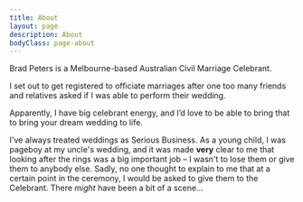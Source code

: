 ```yaml
---
title: About
layout: page
description: About
bodyClass: page-about
---
```


Brad Peters is a Melbourne-based Australian Civil Marriage Celebrant. 

I set out to get registered to officiate marriages after one too many friends and relatives asked if I was able to perform their wedding. 

Apparently, I have big celebrant energy, and I’d love to be able to bring that to bring your dream wedding to life.

I've always treated weddings as Serious Business. As a young child, I was pageboy at my uncle's wedding, and it was made **very** clear to me that looking after the rings was a big important job &ndash; I wasn't to lose them or give them to anybody else. Sadly, no one thought to explain to me that at a certain point in the ceremony, I would be asked to give them to the Celebrant. There *might* have been a bit of a scene...